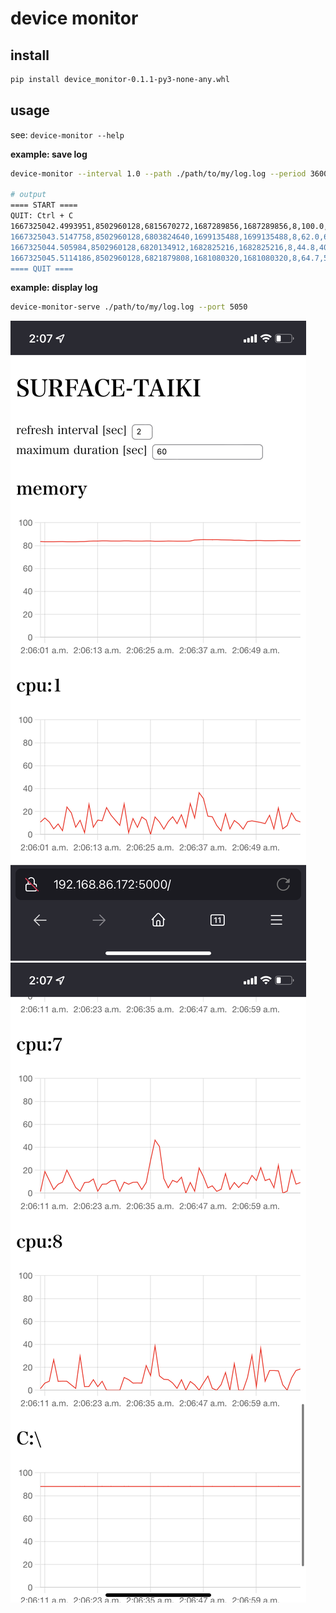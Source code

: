 # device monitor

## install

```bash
pip install device_monitor-0.1.1-py3-none-any.whl
```

## usage
see: `device-monitor --help`

**example: save log**
```bash
device-monitor --interval 1.0 --path ./path/to/my/log.log --period 3600 --backup 24

# output
==== START ====
QUIT: Ctrl + C
1667325042.4993951,8502960128,6815670272,1687289856,1687289856,8,100.0,100.0,100.0,100.0,0.0,0.0,0.0,0.0,1,"C:\",254802915328,191183876096,63619039232
1667325043.5147758,8502960128,6803824640,1699135488,1699135488,8,62.0,69.7,71.2,73.4,15.4,16.9,0.0,0.0,1,"C:\",254802915328,191183867904,63619047424
1667325044.505984,8502960128,6820134912,1682825216,1682825216,8,44.8,40.6,43.8,44.9,0.0,0.0,0.0,9.4,1,"C:\",254802915328,191184007168,63618908160
1667325045.5114186,8502960128,6821879808,1681080320,1681080320,8,64.7,58.5,76.2,68.2,1.6,1.6,0.0,1.6,1,"C:\",254802915328,191184203776,63618711552
==== QUIT ====
```

**example: display log**
```bash
device-monitor-serve ./path/to/my/log.log --port 5050
```
![image1](image/IMG_3696.PNG)
![image2](image/IMG_3697.PNG)
